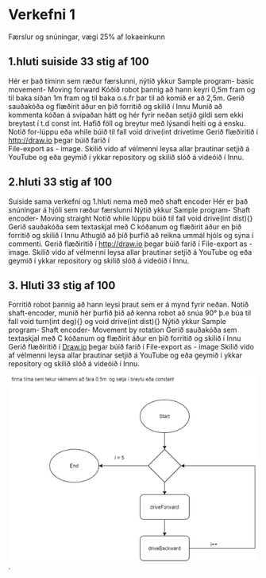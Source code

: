 #  Verkefni 1 
Færslur og snúningar,  vægi 25% af lokaeinkunn

## 1.hluti suiside 33 stig af 100 
Hér er það tíminn sem ræður færslunni, nýtið ykkur  Sample program- basic movement- Moving forward
Kóðið robot þannig að hann keyri 0,5m fram og til baka síðan 1m fram og til baka o.s.fr þar til að komið er að 2,5m.
Gerið sauðakóða og flæðirit áður en þið forritið og skilið í Innu Munið að kommenta kóðan á svipaðan hátt og hér fyrir
neðan setjið gildi sem ekki breytast í t.d const int.  Hafið föll og breytur með lýsandi heiti og á ensku.
Notið for-lúppu eða while búið til fall void drive(int drivetime Gerið flæðiritið í http://draw.io  þegar búið farið í  
File-export as - image. Skilið vido af vélmenni leysa allar þrautinar setjið á YouTube og eða geymið í ykkar repository og skilið slóð á videóið í Innu.

##  2.hluti 33 stig af 100
Suiside sama verkefni og 1.hluti nema með með shaft encoder  Hér er það snúningar á hjóli sem ræður færslunni
Nýtið ykkur Sample program- Shaft encoder- Moving straight
Notið while lúppu búið til fall void drive(int dist){}
Gerið sauðakóða sem textaskjal með C kóðanum og flæðirit áður en þið forritið og skilið í Innu
Athugið að þið þurfið að reikna ummál hjóls og sýna í commenti.  Gerið flæðiritið í http://draw.io þegar búið farið í  File-export as - image. Skilið vido af vélmenni leysa allar þrautinar setjið á YouTube og eða geymið í ykkar repository og skilið slóð á videóið í Innu.
##  3. Hluti 33 stig af 100
Forritið robot þannig að hann leysi þraut sem er á mynd fyrir neðan.
Notið shaft-encoder, munið hér þurfið þið að kenna robot að snúa 90° þ.e búa til fall void turn(int deg){} og void drive(int dist){}
Nýtið ykkur Sample program- Shaft encoder- Movement 	by rotation
Gerið sauðakóða sem textaskjal með C kóðanum og flæðirit áður en þið forritið og skilið í Innu
Gerið flæðiritið í [Draw.io](http://draw.io) þegar búið farið í  File-export as - image
Skilið vido af vélmenni leysa allar þrautinar setjið á YouTube og eða geymið í ykkar repository og skilið slóð á videóið í Innu.

![Mynd af verkefni 2 hluti c](/verkefni1/verkefni1.png).
